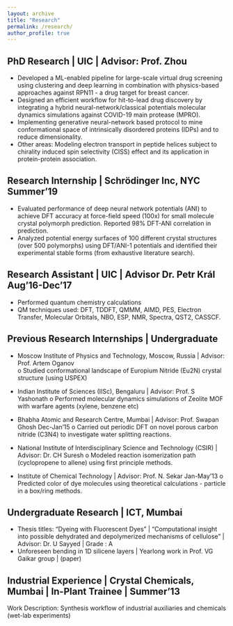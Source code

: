 ```yaml
---
layout: archive
title: "Research"
permalink: /research/
author_profile: true
---
```


## PhD Research | UIC | Advisor: Prof. Zhou <br/>
* Developed a ML-enabled pipeline for large-scale virtual drug screening using clustering and deep learning in combination with physics-based approaches against RPN11 - a drug target for breast cancer.<br/>
* Designed an efficient workflow for hit-to-lead drug discovery by integrating a hybrid neural-network/classical potentials molecular dynamics simulations against COVID-19 main protease (MPRO).<br/>
* Implementing generative neural-network based protocol to mine conformational space of intrinsically disordered proteins (IDPs) and to reduce dimensionality.<br/>
* Other areas: Modeling electron transport in peptide helices subject to chirality induced spin selectivity (CISS) effect and its application in protein-protein association.<br/>

## Research Internship | Schrödinger Inc, NYC Summer’19
* Evaluated performance of deep neural network potentials (ANI) to achieve DFT accuracy at force-field speed (100x) for small molecule crystal polymorph prediction. Reported 98% DFT-ANI correlation in prediction. <br/>
* Analyzed potential energy surfaces of 100 different crystal structures (over 500 polymorphs) using DFT/ANI-1 potentials and identified their experimental stable forms (from exhaustive literature search).<br/>

## Research Assistant | UIC | Advisor Dr. Petr Král Aug’16-Dec’17 <br/>
* Performed quantum chemistry calculations <br/>
* QM techniques used: DFT, TDDFT, QMMM, AIMD, PES, Electron Transfer, Molecular Orbitals, NBO, ESP, NMR, Spectra, QST2, CASSCF.<br/>

## Previous Research Internships | Undergraduate<br/>
* Moscow Institute of Physics and Technology, Moscow, Russia | Advisor: Prof. Artem Oganov <br/>
o Studied conformational landscape of Europium Nitride (Eu2N) crystal structure (using USPEX)<br/>

* Indian Institute of Sciences (IISc), Bengaluru | Advisor: Prof. S Yashonath
o Performed molecular dynamics simulations of Zeolite MOF with warfare agents (xylene, benzene etc)

* Bhabha Atomic and Research Centre, Mumbai | Advisor: Prof. Swapan Ghosh Dec-Jan’15 
o Carried out periodic DFT on novel porous carbon nitride (C3N4) to investigate water splitting reactions. 

* National Institute of Interdisciplinary Science and Technology (CSIR) | Advisor: Dr. CH Suresh
o Modeled reaction isomerization path (cyclopropene to allene) using first principle methods.

* Institute of Chemical Technology | Advisor: Prof. N. Sekar Jan-May’13
o Predicted color of dye molecules using theoretical calculations - particle in a box/ring methods. 

## Undergraduate Research | ICT, Mumbai
* Thesis titles: “Dyeing with Fluorescent Dyes” | “Computational insight into possible dehydrated and depolymerized mechanisms of cellulose” | Advisor: Dr. U Sayyed | Grade : A
* Unforeseen bending in 1D silicene layers | Yearlong work in Prof. VG Gaikar group | (paper)

## Industrial Experience | Crystal Chemicals, Mumbai | In-Plant Trainee | Summer’13
Work Description: Synthesis workflow of industrial auxiliaries and chemicals (wet-lab experiments)
